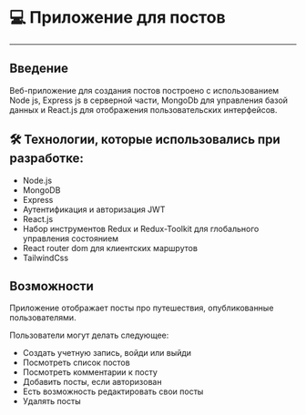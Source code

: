 
# 💻 Приложение для постов

---

## Введение
Веб-приложение для создания постов построено с использованием Node js, Express js в серверной части, MongoDb для управления базой данных и React.js для отображения пользовательских интерфейсов.


## 🛠 Технологии, которые использовались при разработке:


- Node.js
- MongoDB
- Express
- Аутентификация и авторизация JWT
- React.js
- Набор инструментов Redux и Redux-Toolkit для глобального управления состоянием
- React router dom для клиентских маршрутов
- TailwindCss


## Возможности


Приложение отображает посты про путешествия, опубликованные пользователями.

Пользователи могут делать следующее:

- Создать учетную запись, войди или выйди
- Посмотреть список постов
- Посмотреть комментарии к посту
- Добавить посты, если авторизован
- Есть возможность редактировать свои посты
- Удалять посты
